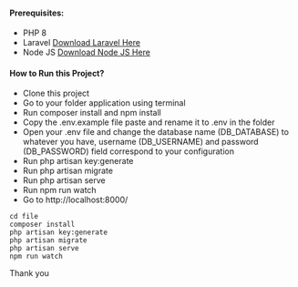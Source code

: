 #### Prerequisites:
- PHP 8
- Laravel [Download Laravel Here](https://laravel.com/docs/9.x/installation)
- Node JS [Download Node JS Here](https://nodejs.org/en/download/)

#### How to Run this Project?
- Clone this project
- Go to your folder application using terminal
- Run composer install and npm install
- Copy the .env.example file paste and rename it to .env in the folder
- Open your .env file and change the database name (DB_DATABASE) to whatever you have, username (DB_USERNAME) and password (DB_PASSWORD) field correspond to your configuration
- Run php artisan key:generate
- Run php artisan migrate
- Run php artisan serve
- Run npm run watch
- Go to http://localhost:8000/

```shell
cd file
composer install
php artisan key:generate
php artisan migrate
php artisan serve
npm run watch
```

Thank you
